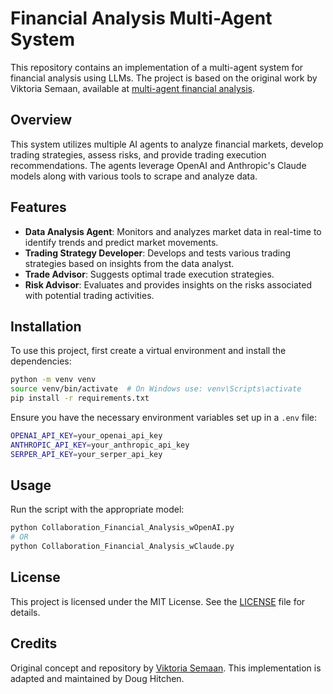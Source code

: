 # Financial Analysis Multi-Agent System

This repository contains an implementation of a multi-agent system for financial analysis using LLMs. The project is based on the original work by Viktoria Semaan, available at [multi-agent financial analysis](https://github.com/viktoriasemaan/multi-agent/tree/main/financial-analysis).

## Overview

This system utilizes multiple AI agents to analyze financial markets, develop trading strategies, assess risks, and provide trading execution recommendations. The agents leverage OpenAI and Anthropic's Claude models along with various tools to scrape and analyze data.

## Features

- **Data Analysis Agent**: Monitors and analyzes market data in real-time to identify trends and predict market movements.
- **Trading Strategy Developer**: Develops and tests various trading strategies based on insights from the data analyst.
- **Trade Advisor**: Suggests optimal trade execution strategies.
- **Risk Advisor**: Evaluates and provides insights on the risks associated with potential trading activities.

## Installation

To use this project, first create a virtual environment and install the dependencies:

```sh
python -m venv venv
source venv/bin/activate  # On Windows use: venv\Scripts\activate
pip install -r requirements.txt
```

Ensure you have the necessary environment variables set up in a `.env` file:

```sh
OPENAI_API_KEY=your_openai_api_key
ANTHROPIC_API_KEY=your_anthropic_api_key
SERPER_API_KEY=your_serper_api_key
```

## Usage

Run the script with the appropriate model:

```sh
python Collaboration_Financial_Analysis_wOpenAI.py
# OR
python Collaboration_Financial_Analysis_wClaude.py
```

## License

This project is licensed under the MIT License. See the [LICENSE](LICENSE) file for details.

## Credits

Original concept and repository by [Viktoria Semaan](https://github.com/viktoriasemaan/multi-agent/tree/main/financial-analysis). This implementation is adapted and maintained by Doug Hitchen.
